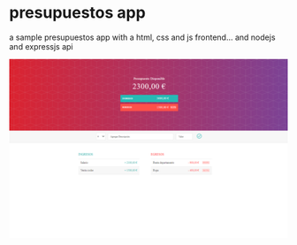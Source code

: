 # presupuestos app
a sample presupuestos app with a html, css and js frontend... and nodejs and expressjs api

<img src="./BACKEND/views/img/principal-img.png" width="600">
